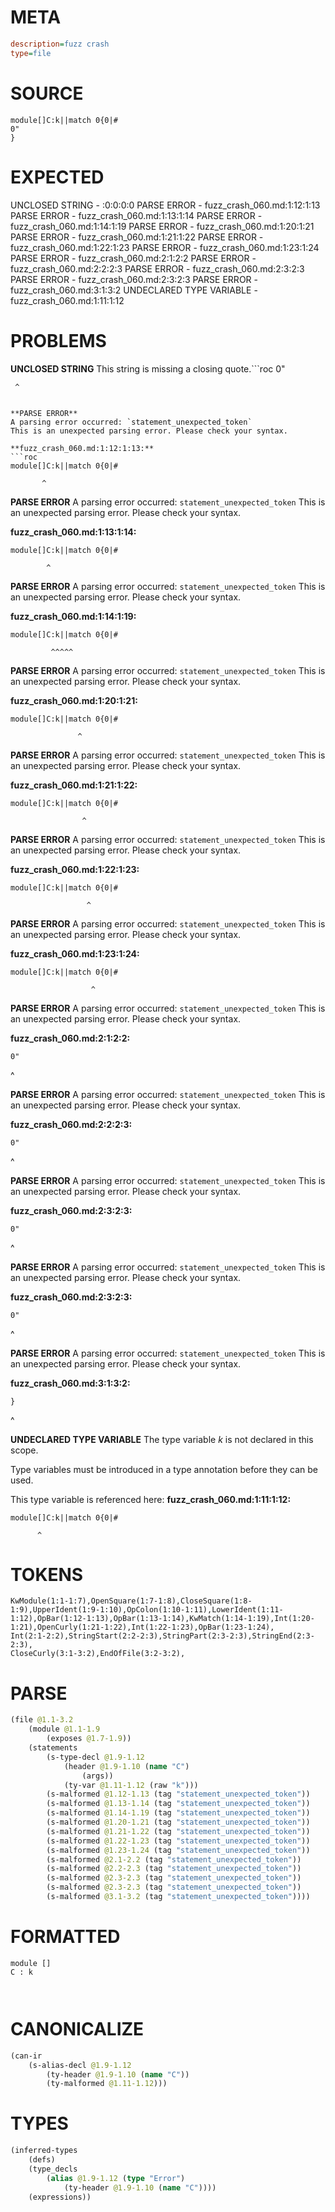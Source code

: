 # META
~~~ini
description=fuzz crash
type=file
~~~
# SOURCE
~~~roc
module[]C:k||match 0{0|#
0"
}
~~~
# EXPECTED
UNCLOSED STRING - :0:0:0:0
PARSE ERROR - fuzz_crash_060.md:1:12:1:13
PARSE ERROR - fuzz_crash_060.md:1:13:1:14
PARSE ERROR - fuzz_crash_060.md:1:14:1:19
PARSE ERROR - fuzz_crash_060.md:1:20:1:21
PARSE ERROR - fuzz_crash_060.md:1:21:1:22
PARSE ERROR - fuzz_crash_060.md:1:22:1:23
PARSE ERROR - fuzz_crash_060.md:1:23:1:24
PARSE ERROR - fuzz_crash_060.md:2:1:2:2
PARSE ERROR - fuzz_crash_060.md:2:2:2:3
PARSE ERROR - fuzz_crash_060.md:2:3:2:3
PARSE ERROR - fuzz_crash_060.md:2:3:2:3
PARSE ERROR - fuzz_crash_060.md:3:1:3:2
UNDECLARED TYPE VARIABLE - fuzz_crash_060.md:1:11:1:12
# PROBLEMS
**UNCLOSED STRING**
This string is missing a closing quote.```roc
0"
```
 ^


**PARSE ERROR**
A parsing error occurred: `statement_unexpected_token`
This is an unexpected parsing error. Please check your syntax.

**fuzz_crash_060.md:1:12:1:13:**
```roc
module[]C:k||match 0{0|#
```
           ^


**PARSE ERROR**
A parsing error occurred: `statement_unexpected_token`
This is an unexpected parsing error. Please check your syntax.

**fuzz_crash_060.md:1:13:1:14:**
```roc
module[]C:k||match 0{0|#
```
            ^


**PARSE ERROR**
A parsing error occurred: `statement_unexpected_token`
This is an unexpected parsing error. Please check your syntax.

**fuzz_crash_060.md:1:14:1:19:**
```roc
module[]C:k||match 0{0|#
```
             ^^^^^


**PARSE ERROR**
A parsing error occurred: `statement_unexpected_token`
This is an unexpected parsing error. Please check your syntax.

**fuzz_crash_060.md:1:20:1:21:**
```roc
module[]C:k||match 0{0|#
```
                   ^


**PARSE ERROR**
A parsing error occurred: `statement_unexpected_token`
This is an unexpected parsing error. Please check your syntax.

**fuzz_crash_060.md:1:21:1:22:**
```roc
module[]C:k||match 0{0|#
```
                    ^


**PARSE ERROR**
A parsing error occurred: `statement_unexpected_token`
This is an unexpected parsing error. Please check your syntax.

**fuzz_crash_060.md:1:22:1:23:**
```roc
module[]C:k||match 0{0|#
```
                     ^


**PARSE ERROR**
A parsing error occurred: `statement_unexpected_token`
This is an unexpected parsing error. Please check your syntax.

**fuzz_crash_060.md:1:23:1:24:**
```roc
module[]C:k||match 0{0|#
```
                      ^


**PARSE ERROR**
A parsing error occurred: `statement_unexpected_token`
This is an unexpected parsing error. Please check your syntax.

**fuzz_crash_060.md:2:1:2:2:**
```roc
0"
```
^


**PARSE ERROR**
A parsing error occurred: `statement_unexpected_token`
This is an unexpected parsing error. Please check your syntax.

**fuzz_crash_060.md:2:2:2:3:**
```roc
0"
```
 ^


**PARSE ERROR**
A parsing error occurred: `statement_unexpected_token`
This is an unexpected parsing error. Please check your syntax.

**fuzz_crash_060.md:2:3:2:3:**
```roc
0"
```
  ^


**PARSE ERROR**
A parsing error occurred: `statement_unexpected_token`
This is an unexpected parsing error. Please check your syntax.

**fuzz_crash_060.md:2:3:2:3:**
```roc
0"
```
  ^


**PARSE ERROR**
A parsing error occurred: `statement_unexpected_token`
This is an unexpected parsing error. Please check your syntax.

**fuzz_crash_060.md:3:1:3:2:**
```roc
}
```
^


**UNDECLARED TYPE VARIABLE**
The type variable _k_ is not declared in this scope.

Type variables must be introduced in a type annotation before they can be used.

This type variable is referenced here:
**fuzz_crash_060.md:1:11:1:12:**
```roc
module[]C:k||match 0{0|#
```
          ^


# TOKENS
~~~zig
KwModule(1:1-1:7),OpenSquare(1:7-1:8),CloseSquare(1:8-1:9),UpperIdent(1:9-1:10),OpColon(1:10-1:11),LowerIdent(1:11-1:12),OpBar(1:12-1:13),OpBar(1:13-1:14),KwMatch(1:14-1:19),Int(1:20-1:21),OpenCurly(1:21-1:22),Int(1:22-1:23),OpBar(1:23-1:24),
Int(2:1-2:2),StringStart(2:2-2:3),StringPart(2:3-2:3),StringEnd(2:3-2:3),
CloseCurly(3:1-3:2),EndOfFile(3:2-3:2),
~~~
# PARSE
~~~clojure
(file @1.1-3.2
	(module @1.1-1.9
		(exposes @1.7-1.9))
	(statements
		(s-type-decl @1.9-1.12
			(header @1.9-1.10 (name "C")
				(args))
			(ty-var @1.11-1.12 (raw "k")))
		(s-malformed @1.12-1.13 (tag "statement_unexpected_token"))
		(s-malformed @1.13-1.14 (tag "statement_unexpected_token"))
		(s-malformed @1.14-1.19 (tag "statement_unexpected_token"))
		(s-malformed @1.20-1.21 (tag "statement_unexpected_token"))
		(s-malformed @1.21-1.22 (tag "statement_unexpected_token"))
		(s-malformed @1.22-1.23 (tag "statement_unexpected_token"))
		(s-malformed @1.23-1.24 (tag "statement_unexpected_token"))
		(s-malformed @2.1-2.2 (tag "statement_unexpected_token"))
		(s-malformed @2.2-2.3 (tag "statement_unexpected_token"))
		(s-malformed @2.3-2.3 (tag "statement_unexpected_token"))
		(s-malformed @2.3-2.3 (tag "statement_unexpected_token"))
		(s-malformed @3.1-3.2 (tag "statement_unexpected_token"))))
~~~
# FORMATTED
~~~roc
module []
C : k



~~~
# CANONICALIZE
~~~clojure
(can-ir
	(s-alias-decl @1.9-1.12
		(ty-header @1.9-1.10 (name "C"))
		(ty-malformed @1.11-1.12)))
~~~
# TYPES
~~~clojure
(inferred-types
	(defs)
	(type_decls
		(alias @1.9-1.12 (type "Error")
			(ty-header @1.9-1.10 (name "C"))))
	(expressions))
~~~
